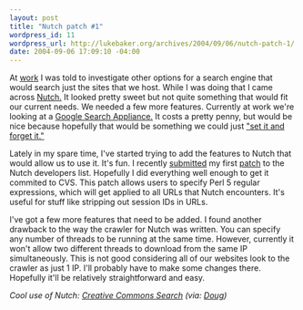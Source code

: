 ```yaml
--- 
layout: post
title: "Nutch patch #1"
wordpress_id: 11
wordpress_url: http://lukebaker.org/archives/2004/09/06/nutch-patch-1/
date: 2004-09-06 17:09:10 -04:00
---
```

At <a href="http://www.gospelcom.net/">work</a> I was told to investigate other options for a search engine that would search just the sites that we host.  While I was doing that I came across <a href="http://www.nutch.org/">Nutch.</a>  It looked pretty sweet but not quite something that would fit our current needs.  We needed a few more features.  Currently at work we're looking at a <a href="http://www.google.com/appliance/">Google Search Appliance.</a>  It costs a pretty penny, but would be nice because hopefully that would be something we could just <a href="http://www.ronco.com/products/rotisserie_std.di4?productID=1">"set it and forget it."</a>

Lately in my spare time, I've started trying to add the features to Nutch that would allow us to use it.  It's fun.  I recently <a href="http://sourceforge.net/mailarchive/forum.php?thread_id=5515493&forum_id=13068">submitted</a> my first <a href="{{site.url}}/upload/RegexUrlNormalizer.patch">patch</a> to the Nutch developers list.  Hopefully I did everything well enough to get it commited to CVS.  This patch allows users to specify Perl 5 regular expressions, which will get applied to all URLs that Nutch encounters.  It's useful for stuff like stripping out session IDs in URLs.

I've got a few more features that need to be added.  I found another drawback to the way the crawler for Nutch was written.  You can specify any number of threads to be running at the same time.  However, currently it won't allow two different threads to download from the same IP simultaneously.  This is not good considering all of our websites look to the crawler as just 1 IP.  I'll probably have to make some changes there.  Hopefully it'll be relatively straightforward and easy.

<em>Cool use of Nutch: <a href="http://creativecommons.org/weblog/entry/4388">Creative Commons Search</a> (via: <a href="http://www.nutch.org/blog/2004_09_01_cutting_archive.html">Doug</a>)</em>
